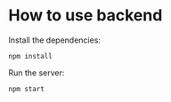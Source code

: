 # How to use backend

Install the dependencies:

```
npm install
```

Run the server:

```
npm start
```